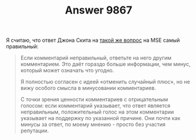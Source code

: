 ﻿---
title: "Answer 9867"
se.owner.user_id: 282637
se.owner.display_name: "Ver Nick says Reinstate Monica"
se.owner.link: "https://ru.meta.stackoverflow.com/users/282637/ver-nick-says-reinstate-monica"
se.answer_id: 9867
se.question_id: 9815
se.post_type: answer
se.score: 3
se.is_accepted: False
---
<p>Я считаю, что ответ Джона Скита на <a href="https://meta.stackexchange.com/questions/3615/allow-downvoting-comments">такой же вопрос</a> на MSE самый правильный:</p>

<blockquote>
  <p>Если комментарий неправильный, ответьте на него другим комментарием.
  Это даёт гораздо больше информации, чем минус, который
  может означать что угодно.</p>
  
  <p>Я полностью согласен с идеей «отменить случайный плюс»,
  но не вижу особого смысла в минусовании комментариев.</p>
  
  <p>С точки зрения ценности комментариев с отрицательным голосом: если
  комментарий указывает, что ответ является неправильным, положительный
  голос на этом комментарии указывает на поддержку по
  указанной причине. Они почти как минусы за ответ, по моему мнению -
  просто без участия репутации.</p>
</blockquote>
